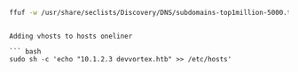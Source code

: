 
``` bash
ffuf -w /usr/share/seclists/Discovery/DNS/subdomains-top1million-5000.txt:FUZZ -u http://devvortex.htb:80/ -H 'Host: FUZZ.devvortex.htb' -fs 154

```

```

Adding vhosts to hosts oneliner

``` bash
sudo sh -c 'echo "10.1.2.3 devvortex.htb" >> /etc/hosts'
```